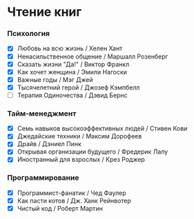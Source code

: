 # Чтение книг

### Психология

- [x]  Любовь на всю жизнь / Хелен Хант
- [x]  Ненасильственное общение / Маршалл Розенберг
- [x]  Сказать жизни "Да!" / Виктор Франкл
- [x]  Как хочет женщина / Эмили Нагоски
- [x]  Важные годы / Мэг Джей
- [x]  Тысячелетний герой / Джозеф Кэмпбелл
- [ ]  Терапия Одиночества / Дэвид Бернс

### Тайм-менеджмент

- [x]  Семь навыков высокоэффективных людей / Стивен Кови
- [x]  Джедайские техники / Максим Дорофеев
- [x]  Драйв / Дэниел Пинк
- [x]  Открывая организации будущего / Фредерик Лалу
- [x]  Иностранный для взрослых / Крез Роджер

### Программирование

- [x]  Программист-фанатик / Чед Фаулер
- [x]  Как пасти котов / Дж. Ханк Рейнвотер
- [x]  Чистый код / Роберт Мартин
